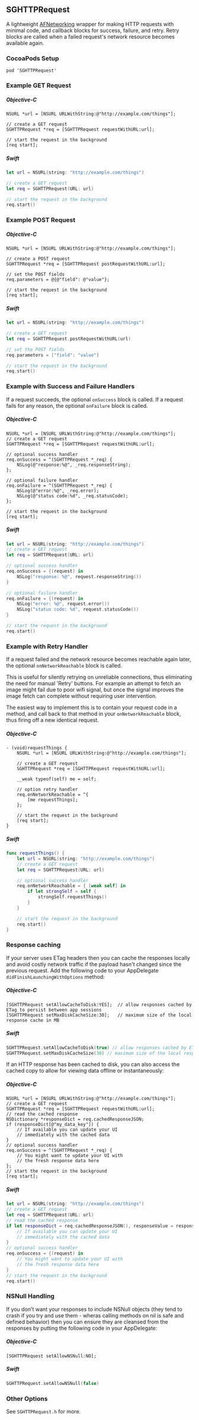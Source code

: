 ## SGHTTPRequest

A lightweight [AFNetworking](https://github.com/AFNetworking/AFNetworking) wrapper
for making HTTP requests with minimal code, and callback blocks for success,
failure, and retry. Retry blocks are called when a failed request's network resource
becomes available again.

### CocoaPods Setup

```
pod 'SGHTTPRequest'
```

### Example GET Request

##### Objective-C
```objc
NSURL *url = [NSURL URLWithString:@"http://example.com/things"];

// create a GET request
SGHTTPRequest *req = [SGHTTPRequest requestWithURL:url];

// start the request in the background
[req start];
```
##### Swift
```swift
let url = NSURL(string: "http://example.com/things")

// create a GET request
let req = SGHTTPRequest(URL: url)

// start the request in the background
req.start()
```

### Example POST Request

##### Objective-C
```objc
NSURL *url = [NSURL URLWithString:@"http://example.com/things"];

// create a POST request
SGHTTPRequest *req = [SGHTTPRequest postRequestWithURL:url];

// set the POST fields
req.parameters = @{@"field": @"value"};

// start the request in the background
[req start];
```
##### Swift
```swift
let url = NSURL(string: "http://example.com/things")

// create a GET request
let req = SGHTTPRequest.postRequestWithURL(url)

// set the POST fields
req.parameters = ["field": "value"]

// start the request in the background
req.start()
```

### Example with Success and Failure Handlers

If a request succeeds, the optional `onSuccess` block is called. If a request fails for any reason, the optional `onFailure` block is called.

##### Objective-C
```objc
NSURL *url = [NSURL URLWithString:@"http://example.com/things"];
// create a GET request
SGHTTPRequest *req = [SGHTTPRequest requestWithURL:url];

// optional success handler
req.onSuccess = ^(SGHTTPRequest *_req) {
    NSLog(@"response:%@", _req.responseString);
};

// optional failure handler
req.onFailure = ^(SGHTTPRequest *_req) {
    NSLog(@"error:%@", _req.error);
    NSLog(@"status code:%d", _req.statusCode);
};

// start the request in the background
[req start];
```
##### Swift
```swift
let url = NSURL(string: "http://example.com/things")
// create a GET request
let req = SGHTTPRequest(URL: url)

// optional success handler
req.onSuccess = {(request) in
    NSLog("response: %@", request.responseString())
}

// optional failure handler
req.onFailure = {(request) in
    NSLog("error: %@", request.error())
    NSLog("status code: %d", request.statusCode())
}

// start the request in the background
req.start()
```

### Example with Retry Handler

If a request failed and the network resource becomes reachable again later, the optional `onNetworkReachable` block is called.

This is useful for silently retrying on unreliable connections, thus eliminating the need for manual 'Retry' buttons. For example an attempt to fetch an image might fail due to poor wifi signal, but once the signal improves the image fetch can complete without requiring user intervention.

The easiest way to implement this is to contain your request code in a method, and call back to that method in your `onNetworkReachable` block, thus firing off a new identical request.

##### Objective-C
```objc
- (void)requestThings {
    NSURL *url = [NSURL URLWithString:@"http://example.com/things"];

    // create a GET request
    SGHTTPRequest *req = [SGHTTPRequest requestWithURL:url];

    __weak typeof(self) me = self;

    // option retry handler
    req.onNetworkReachable = ^{
        [me requestThings];
    };

    // start the request in the background
    [req start];
}
```
##### Swift
```swift
func requestThings() {
    let url = NSURL(string: "http://example.com/things")
    // create a GET request
    let req = SGHTTPRequest(URL: url)

    // optional success handler
    req.onNetworkReachable = { [weak self] in
        if let strongSelf = self {
            strongSelf.requestThings()
        }
    }

    // start the request in the background
    req.start()
}
```

### Response caching

If your server uses ETag headers then you can cache the responses locally and avoid costly network traffic if the payload hasn't changed since the previous request.  Add the following code to your AppDelegate `didFinishLaunchingWithOptions` method:

##### Objective-C
```objc
[SGHTTPRequest setAllowCacheToDisk:YES];  // allow responses cached by ETag to persist between app sessions
[SGHTTPRequest setMaxDiskCacheSize:30];   // maximum size of the local response cache in MB
```
##### Swift
```swift
SGHTTPRequest.setAllowCacheToDisk(true) // allow responses cached by ETag to persist between app sessions
SGHTTPRequest.setMaxDiskCacheSize(30) // maximum size of the local response cache in MB
```

If an HTTP response has been cached to disk, you can also access the cached copy to allow for viewing data offline or instantaneously:

##### Objective-C
```objc
NSURL *url = [NSURL URLWithString:@"http://example.com/things"];
// create a GET request
SGHTTPRequest *req = [SGHTTPRequest requestWithURL:url];
// read the cached response
NSDictionary *responseDict = req.cachedResponseJSON;
if (responseDict[@"my_data_key"]) {
    // If available you can update your UI
    // immediately with the cached data
}
// optional success handler
req.onSuccess = ^(SGHTTPRequest *_req) {
    // You might want to update your UI with
    // the fresh response data here
};
// start the request in the background
[req start];
```
##### Swift
```swift
let url = NSURL(string: "http://example.com/things")
// create a GET request
let req = SGHTTPRequest(URL: url)
// read the cached response
if let responseDict = req.cachedResponseJSON(), responseValue = responseDict["my_data_key"] {
    // If available you can update your UI
    // immediately with the cached data
}
// optional success handler
req.onSuccess = {(request) in
    // You might want to update your UI with
    // the fresh response data here
}
// start the request in the background
req.start()
```

### NSNull Handling

If you don't want your responses to include NSNull objects (they tend to crash if you try and use them - wheras calling methods on nil is safe and defined behavior) then you can ensure they are cleansed from the responses by putting the following code in your AppDelegate:

##### Objective-C
```objc
[SGHTTPRequest setAllowNSNull:NO];
```
##### Swift
```swift
SGHTTPRequest.setAllowNSNull(false)
```

### Other Options

See `SGHTTPRequest.h` for more.
